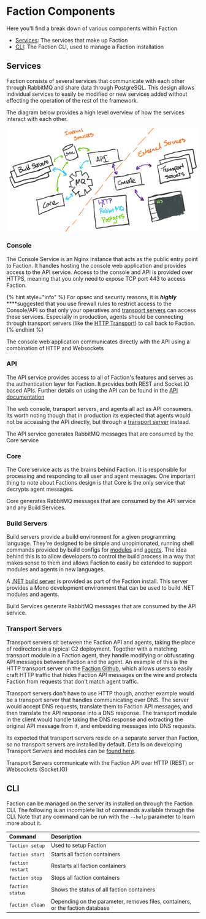 # Faction Components

Here you'll find a break down of various components within Faction

* [Services](components.md#services): The services that make up Faction
* [CLI](components.md#cli): The Faction CLI, used to manage a Faction installation

## Services

Faction consists of several services that communicate with each other through RabbitMQ and share data through PostgreSQL. This design allows individual services to easily be modified or new services added without effecting the operation of the rest of the framework.

The diagram below provides a high level overview of how the services interact with each other.

![](../.gitbook/assets/faction-diagram-06.png)

### Console

The Console Service is an Nginx instance that acts as the public entry point to Faction. It handles hosting the console web application and provides access to the API service. Access to the console and API is provided over HTTPS, meaning that you only need to expose TCP port 443 to access Faction.

{% hint style="info" %}
For opsec and security reasons, it is _**highly**_ ****suggested that you use firewall rules to restrict access to the Console/API so that only your operatives and [transport servers](components.md#transport-servers) can access these services. Especially in production, agents should be connecting through transport servers \(like the [HTTP Transport](https://github.com/FactionC2/TransportHTTP/)\) to call back to Faction.
{% endhint %}

The console web application communicates directly with the API using a combination of HTTP and Websockets

### API

The API service provides access to all of Faction's features and serves as the authentication layer for Faction. It provides both REST and Socket.IO based APIs. Further details on using the API can be found in the [API documentation](../developing/api.md)

The web console, transport servers, and agents all act as API consumers. Its worth noting though that in production its expected that agents would not be accessing the API directly, but through a [transport server](components.md#transport-servers) instead.

The API service generates RabbitMQ messages that are consumed by the Core service

### Core

The Core service acts as the brains behind Faction. It is responsible for processing and responding to all user and agent messages. One important thing to note about Factions design is that Core is the only service that decrypts agent messages. 

Core generates RabbitMQ messages that are consumed by the API service and any Build Services.

### Build Servers

Build servers provide a build environment for a given programming language. They're designed to be simple and unopinionated, running shell commands provided by build configs for [modules](../developing/modules/) and [agents](../developing/agents.md). The idea behind this is to allow developers to control the build process in a way that makes sense to them and allows Faction to easily be extended to support modules and agents in new languages.

A [.NET build server](https://github.com/FactionC2/Build-Service-Dotnet) is provided as part of the Faction install. This server provides a Mono development environment that can be used to build .NET modules and agents.

Build Services generate RabbitMQ messages that are consumed by the API service.

### Transport Servers

Transport servers sit between the Faction API and agents, taking the place of redirectors in a typical C2 deployment. Together with a matching transport module in a Faction agent, they handle modifying or obfuscating API messages between Faction and the agent. An example of this is the HTTP transport server on the [Faction Github](https://github.com/FactionC2/TransportHTTP/), which allows users to easily craft HTTP traffic that hides Faction API messages on the wire and protects Faction from requests that don't match agent traffic.

Transport servers don't have to use HTTP though, another example would be a transport server that handles communicating over DNS. The server would accept DNS requests, translate them to Faction API messages, and then translate the API response into a DNS response. The transport module in the client would handle taking the DNS response and extracting the original API message from it, and embedding messages into DNS requests.

Its expected that transport servers reside on a separate server than Faction, so no transport servers are installed by default. Details on developing Transport Servers and modules can be [found here](../developing/transports.md).

Transport Servers communicate with the Faction API over HTTP \(REST\) or Websockets \(Socket.IO\)

## CLI

Faction can be managed on the server its installed on through the Faction CLI. The following is an incomplete list of commands available through the CLI. Note that any command can be run with the `--help` parameter to learn more about it.

| Command | Description |
| :--- | :--- |
| `faction setup` | Used to setup Faction |
| `faction start` | Starts all faction containers |
| `faction restart` | Restarts all faction containers |
| `faction stop` | Stops all faction containers |
| `faction status` | Shows the status of all faction containers |
| `faction clean` | Depending on the parameter, removes files, containers, or the faction database |

